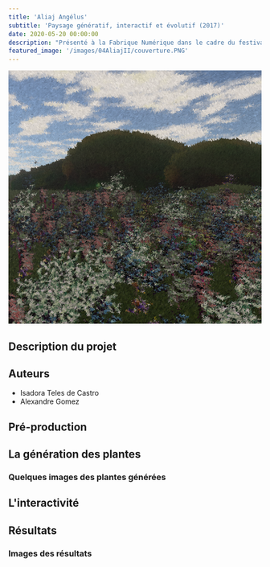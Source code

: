 ```yaml
---
title: 'Aliaj Angélus'
subtitle: 'Paysage génératif, interactif et évolutif (2017)'
date: 2020-05-20 00:00:00
description: "Présenté à la Fabrique Numérique dans le cadre du festival Les Bains Numérique"
featured_image: '/images/04AliajII/couverture.PNG'
---
```


![](/images/04AliajII/couverture.PNG)

## Description du projet

## Auteurs
- Isadora Teles de Castro
- Alexandre Gomez

## Pré-production


## La génération des plantes

### Quelques images des plantes générées
<div class="gallery" data-columns="6">
	
</div>

<div class="gallery" data-columns="3">
	
</div>

## L'interactivité

## Résultats

### Images des résultats
<div class="gallery" data-columns="4">
	
</div>
